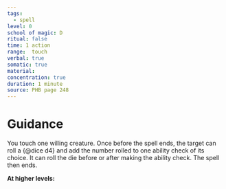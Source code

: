 ```yaml
---
tags:
  - spell
level: 0
school of magic: D
ritual: false
time: 1 action
range:  touch
verbal: true
somatic: true
material: 
concentration: true
duration: 1 minute
source: PHB page 248
---
```

# Guidance
You touch one willing creature. Once before the spell ends, the target can roll a {@dice d4} and add the number rolled to one ability check of its choice. It can roll the die before or after making the ability check. The spell then ends.

**At higher levels:** 
